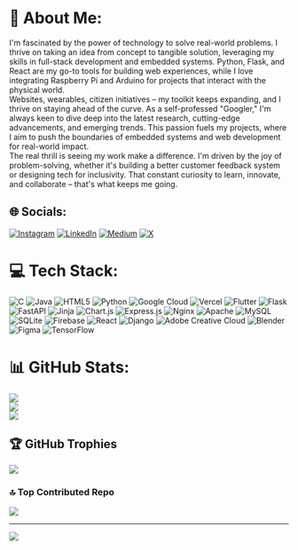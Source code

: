 # 💫 About Me:
I'm fascinated by the power of technology to solve real-world problems. I thrive on taking an idea from concept to tangible solution, leveraging my skills in full-stack development and embedded systems. Python, Flask, and React are my go-to tools for building web experiences, while I love integrating Raspberry Pi and Arduino for projects that interact with the physical world.<br> Websites, wearables, citizen initiatives – my toolkit keeps expanding, and I thrive on staying ahead of the curve. As a self-professed "Googler," I'm always keen to dive deep into the latest research, cutting-edge advancements, and emerging trends. This passion fuels my projects, where I aim to push the boundaries of embedded systems and web development for real-world impact.<br>The real thrill is seeing my work make a difference. I'm driven by the joy of problem-solving, whether it's building a better customer feedback system or designing tech for inclusivity. That constant curiosity to learn, innovate, and collaborate – that's what keeps me going.


## 🌐 Socials:
[![Instagram](https://img.shields.io/badge/Instagram-%23E4405F.svg?logo=Instagram&logoColor=white)](https://instagram.com/arfuz__) [![LinkedIn](https://img.shields.io/badge/LinkedIn-%230077B5.svg?logo=linkedin&logoColor=white)](https://linkedin.com/in/arfazkhan) [![Medium](https://img.shields.io/badge/Medium-12100E?logo=medium&logoColor=white)](https://medium.com/@arfuzkhan) [![X](https://img.shields.io/badge/X-black.svg?logo=X&logoColor=white)](https://x.com/arfuzkhan__) 

# 💻 Tech Stack:
![C](https://img.shields.io/badge/c-%2300599C.svg?style=for-the-badge&logo=c&logoColor=white) ![Java](https://img.shields.io/badge/java-%23ED8B00.svg?style=for-the-badge&logo=openjdk&logoColor=white) ![HTML5](https://img.shields.io/badge/html5-%23E34F26.svg?style=for-the-badge&logo=html5&logoColor=white) ![Python](https://img.shields.io/badge/python-3670A0?style=for-the-badge&logo=python&logoColor=ffdd54) ![Google Cloud](https://img.shields.io/badge/GoogleCloud-%234285F4.svg?style=for-the-badge&logo=google-cloud&logoColor=white) ![Vercel](https://img.shields.io/badge/vercel-%23000000.svg?style=for-the-badge&logo=vercel&logoColor=white) ![Flutter](https://img.shields.io/badge/Flutter-%2302569B.svg?style=for-the-badge&logo=Flutter&logoColor=white) ![Flask](https://img.shields.io/badge/flask-%23000.svg?style=for-the-badge&logo=flask&logoColor=white) ![FastAPI](https://img.shields.io/badge/FastAPI-005571?style=for-the-badge&logo=fastapi) ![Jinja](https://img.shields.io/badge/jinja-white.svg?style=for-the-badge&logo=jinja&logoColor=black) ![Chart.js](https://img.shields.io/badge/chart.js-F5788D.svg?style=for-the-badge&logo=chart.js&logoColor=white) ![Express.js](https://img.shields.io/badge/express.js-%23404d59.svg?style=for-the-badge&logo=express&logoColor=%2361DAFB) ![Nginx](https://img.shields.io/badge/nginx-%23009639.svg?style=for-the-badge&logo=nginx&logoColor=white) ![Apache](https://img.shields.io/badge/apache-%23D42029.svg?style=for-the-badge&logo=apache&logoColor=white) ![MySQL](https://img.shields.io/badge/mysql-%2300000f.svg?style=for-the-badge&logo=mysql&logoColor=white) ![SQLite](https://img.shields.io/badge/sqlite-%2307405e.svg?style=for-the-badge&logo=sqlite&logoColor=white) ![Firebase](https://img.shields.io/badge/Firebase-039BE5?style=for-the-badge&logo=Firebase&logoColor=white) ![React](https://img.shields.io/badge/react-%2320232a.svg?style=for-the-badge&logo=react&logoColor=%2361DAFB) ![Django](https://img.shields.io/badge/django-%23092E20.svg?style=for-the-badge&logo=django&logoColor=white) ![Adobe Creative Cloud](https://img.shields.io/badge/Adobe%20Creative%20Cloud-DA1F26.svg?style=for-the-badge&logo=Adobe%20Creative%20Cloud&logoColor=white) ![Blender](https://img.shields.io/badge/blender-%23F5792A.svg?style=for-the-badge&logo=blender&logoColor=white) ![Figma](https://img.shields.io/badge/figma-%23F24E1E.svg?style=for-the-badge&logo=figma&logoColor=white) ![TensorFlow](https://img.shields.io/badge/TensorFlow-%23FF6F00.svg?style=for-the-badge&logo=TensorFlow&logoColor=white)
# 📊 GitHub Stats:
![](https://github-readme-stats.vercel.app/api?username=arfazkhan&theme=dark&hide_border=false&include_all_commits=false&count_private=false)<br/>
![](https://github-readme-streak-stats.herokuapp.com/?user=arfazkhan&theme=dark&hide_border=false)<br/>
![](https://github-readme-stats.vercel.app/api/top-langs/?username=arfazkhan&theme=dark&hide_border=false&include_all_commits=false&count_private=false&layout=compact)

## 🏆 GitHub Trophies
![](https://github-profile-trophy.vercel.app/?username=arfazkhan&theme=radical&no-frame=false&no-bg=true&margin-w=4)

### 🔝 Top Contributed Repo
![](https://github-contributor-stats.vercel.app/api?username=arfazkhan&limit=5&theme=dark&combine_all_yearly_contributions=true)

---
[![](https://visitcount.itsvg.in/api?id=arfazkhan&icon=0&color=12)](https://visitcount.itsvg.in)

<!-- Proudly created with GPRM ( https://gprm.itsvg.in ) -->
